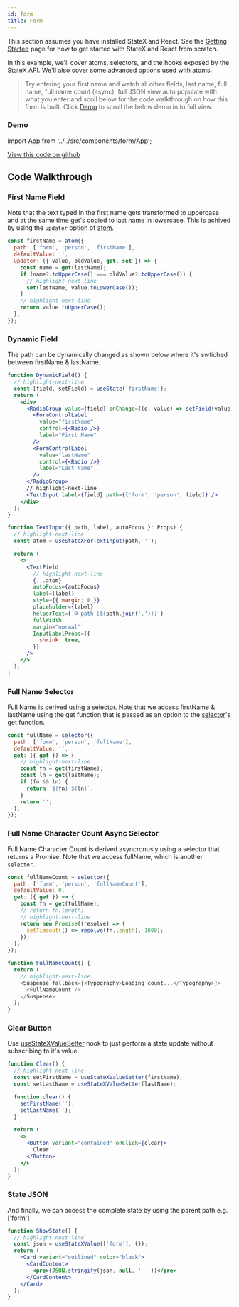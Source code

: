 ```yaml
---
id: form
title: Form
---
```


This section assumes you have installed StateX and React. See the [Getting Started](../introduction/getting-started) page for how to get started with StateX and React from scratch.

In this example, we'll cover atoms, selectors, and the hooks exposed by the StateX API. We'll also cover some advanced options used with atoms.

> Try entering your first name and watch all other fields, last name, full name, full name count (async), full JSON view auto populate with what you enter and scoll below for the code walkthrough on how this form is built. Click [Demo](#demo) to scroll the below demo in to full view.

### Demo

import App from '../../src/components/form/App';

<App />

[View this code on github](https://github.com/CloudIOInc/statex/blob/master/website/src/components/form/App.tsx)

## Code Walkthrough

### First Name Field

Note that the text typed in the first name gets transformed to uppercase and at the same time get's copied to last name in lowercase. This is achived by using the `updater` option of [atom](../api-reference/core/atom).

```javascript
const firstName = atom({
  path: ['form', 'person', 'firstName'],
  defaultValue: '',
  updater: ({ value, oldValue, get, set }) => {
    const name = get(lastName);
    if (name?.toUpperCase() === oldValue?.toUpperCase()) {
      // highlight-next-line
      set(lastName, value.toLowerCase());
    }
    // highlight-next-line
    return value.toUpperCase();
  },
});
```

### Dynamic Field

The path can be dynamically changed as shown below where it's swtiched between firstName & lastName.

```jsx
function DynamicField() {
  // highlight-next-line
  const [field, setField] = useState('firstName');
  return (
    <div>
      <RadioGroup value={field} onChange={(e, value) => setField(value)} row>
        <FormControlLabel
          value="firstName"
          control={<Radio />}
          label="First Name"
        />
        <FormControlLabel
          value="lastName"
          control={<Radio />}
          label="Last Name"
        />
      </RadioGroup>
      // highlight-next-line
      <TextInput label={field} path={['form', 'person', field]} />
    </div>
  );
}

function TextInput({ path, label, autoFocus }: Props) {
  // highlight-next-line
  const atom = useStateXForTextInput(path, '');

  return (
    <>
      <TextField
        // highlight-next-line
        {...atom}
        autoFocus={autoFocus}
        label={label}
        style={{ margin: 8 }}
        placeholder={label}
        helperText={`@ path [${path.join('.')}]`}
        fullWidth
        margin="normal"
        InputLabelProps={{
          shrink: true,
        }}
      />
    </>
  );
}
```

### Full Name Selector

Full Name is derived using a selector. Note that we access firstName & lastName using the get function that is passed as an option to the [selector](../api-reference/core/selector)'s get function.

```javascript
const fullName = selector({
  path: ['form', 'person', 'fullName'],
  defaultValue: '',
  get: ({ get }) => {
    // highlight-next-line
    const fn = get(firstName);
    const ln = get(lastName);
    if (fn && ln) {
      return `${fn} ${ln}`;
    }
    return '';
  },
});
```

### Full Name Character Count Async Selector

Full Name Character Count is derived asyncronusly using a selector that returns a Promise. Note that we access fullName, which is another `selector`.

```javascript
const fullNameCount = selector({
  path: ['form', 'person', 'fullNameCount'],
  defaultValue: 0,
  get: ({ get }) => {
    const fn = get(fullName);
    // return fn.length;
    // highlight-next-line
    return new Promise((resolve) => {
      setTimeout(() => resolve(fn.length), 1000);
    });
  },
});

function FullNameCount() {
  return (
    // highlight-next-line
    <Suspense fallback={<Typography>Loading count...</Typography>}>
      <FullNameCount />
    </Suspense>
  );
}
```

### Clear Button

Use [useStateXValueSetter](../api-reference/core/useStateXValueSetter) hook to just perform a state update without subscribing to it's value.

```jsx
function Clear() {
  // highlight-next-line
  const setFirstName = useStateXValueSetter(firstName);
  const setLastName = useStateXValueSetter(lastName);

  function clear() {
    setFirstName('');
    setLastName('');
  }

  return (
    <>
      <Button variant="contained" onClick={clear}>
        Clear
      </Button>
    </>
  );
}
```

### State JSON

And finally, we can access the complete state by using the parent path e.g. ['form']

```jsx
function ShowState() {
  // highlight-next-line
  const json = useStateXValue(['form'], {});
  return (
    <Card variant="outlined" color="black">
      <CardContent>
        <pre>{JSON.stringify(json, null, '  ')}</pre>
      </CardContent>
    </Card>
  );
}
```
